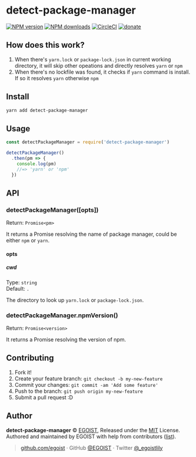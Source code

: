 
# detect-package-manager

[![NPM version](https://img.shields.io/npm/v/detect-package-manager.svg?style=flat)](https://npmjs.com/package/detect-package-manager) [![NPM downloads](https://img.shields.io/npm/dm/detect-package-manager.svg?style=flat)](https://npmjs.com/package/detect-package-manager) [![CircleCI](https://circleci.com/gh/egoist/detect-package-manager/tree/master.svg?style=shield)](https://circleci.com/gh/egoist/detect-package-manager/tree/master)  [![donate](https://img.shields.io/badge/$-donate-ff69b4.svg?maxAge=2592000&style=flat)](https://github.com/egoist/donate)

## How does this work?

1. When there's `yarn.lock` or `package-lock.json` in current working directory, it will skip other opeations and directly resolves `yarn` or `npm`
2. When there's no lockfile was found, it checks if `yarn` command is install. If so it resolves `yarn` otherwise `npm`

## Install

```bash
yarn add detect-package-manager
```

## Usage

```js
const detectPackageManager = require('detect-package-manager')

detectPackageManager()
  .then(pm => {
    console.log(pm)
    //=> 'yarn' or 'npm'
  })
```

## API

### detectPackageManager([opts])

Return: `Promise<pm>`

It returns a Promise resolving the name of package manager, could be either `npm` or `yarn`.

#### opts

##### cwd

Type: `string`<br>
Default: `.`

The directory to look up `yarn.lock` or `package-lock.json`.

### detectPackageManager.npmVersion()

Return: `Promise<version>`

It returns a Promise resolving the version of npm.

## Contributing

1. Fork it!
2. Create your feature branch: `git checkout -b my-new-feature`
3. Commit your changes: `git commit -am 'Add some feature'`
4. Push to the branch: `git push origin my-new-feature`
5. Submit a pull request :D


## Author

**detect-package-manager** © [EGOIST](https://github.com/egoist), Released under the [MIT](./LICENSE) License.<br>
Authored and maintained by EGOIST with help from contributors ([list](https://github.com/egoist/detect-package-manager/contributors)).

> [github.com/egoist](https://github.com/egoist) · GitHub [@EGOIST](https://github.com/egoist) · Twitter [@_egoistlily](https://twitter.com/_egoistlily)
